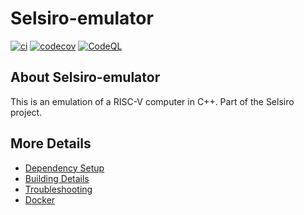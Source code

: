 # Selsiro-emulator

[![ci](https://github.com/quintentruyens/Selsiro-emulator/actions/workflows/ci.yml/badge.svg)](https://github.com/quintentruyens/Selsiro-emulator/actions/workflows/ci.yml)
[![codecov](https://codecov.io/gh/quintentruyens/Selsiro-emulator/branch/main/graph/badge.svg)](https://codecov.io/gh/quintentruyens/Selsiro-emulator)
[![CodeQL](https://github.com/quintentruyens/Selsiro-emulator/actions/workflows/codeql-analysis.yml/badge.svg)](https://github.com/quintentruyens/Selsiro-emulator/actions/workflows/codeql-analysis.yml)

## About Selsiro-emulator
This is an emulation of a RISC-V computer in C++. Part of the Selsiro project.


## More Details

 * [Dependency Setup](README_dependencies.md)
 * [Building Details](README_building.md)
 * [Troubleshooting](README_troubleshooting.md)
 * [Docker](README_docker.md)
